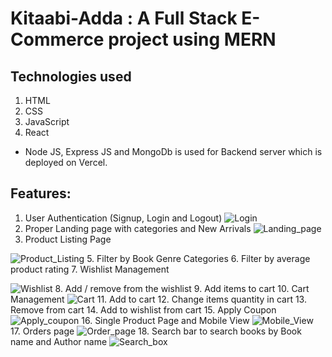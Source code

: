 # Kitaabi-Adda : A Full Stack E-Commerce project using MERN
## Technologies used
1. HTML
2. CSS
3. JavaScript
4. React
* Node JS, Express JS and MongoDb is used for Backend server which is deployed on Vercel.

## Features:
1. User Authentication (Signup, Login and Logout)
![Login](https://user-images.githubusercontent.com/104415277/222165119-1fec86d0-cf1c-4190-b50f-179b1115cd0f.png)
3. Proper Landing page with categories and New Arrivals
![Landing_page](https://user-images.githubusercontent.com/104415277/222169027-fd899377-2630-4bd0-afde-5baa10b197d7.png)
4. Product Listing Page

![Product_Listing](https://user-images.githubusercontent.com/104415277/222169094-7f23c85d-a61f-451f-9757-776badfb647d.png)
5. Filter by Book Genre Categories
6. Filter by average product rating
7. Wishlist Management

![Wishlist](https://user-images.githubusercontent.com/104415277/222169129-b7cf2592-da38-416b-b79e-49fdd012d42a.png)
8. Add / remove from the wishlist
9. Add items to cart
10. Cart Management
![Cart](https://user-images.githubusercontent.com/104415277/222169014-dce64dfa-9899-4999-bf91-cb4616b39efa.png)
11. Add to cart
12. Change items quantity in cart
13. Remove from cart
14. Add to wishlist from cart
15. Apply Coupon
![Apply_coupon](https://user-images.githubusercontent.com/104415277/222168992-e670125c-ef65-45de-9096-88a9852579ab.png)
16. Single Product Page and Mobile View
![Mobile_View](https://user-images.githubusercontent.com/104415277/222169077-5d2274ad-22fe-4f16-ac50-e8a4f12c6e29.png)
17. Orders page
![Order_page](https://user-images.githubusercontent.com/104415277/222169092-3de41fb0-2edf-4b9e-945b-9ec781c62e4e.png)
18. Search bar to search books by Book name and Author name
![Search_box](https://user-images.githubusercontent.com/104415277/222169110-dc6697d1-eef7-41f6-b9e7-7512941a2428.png)
